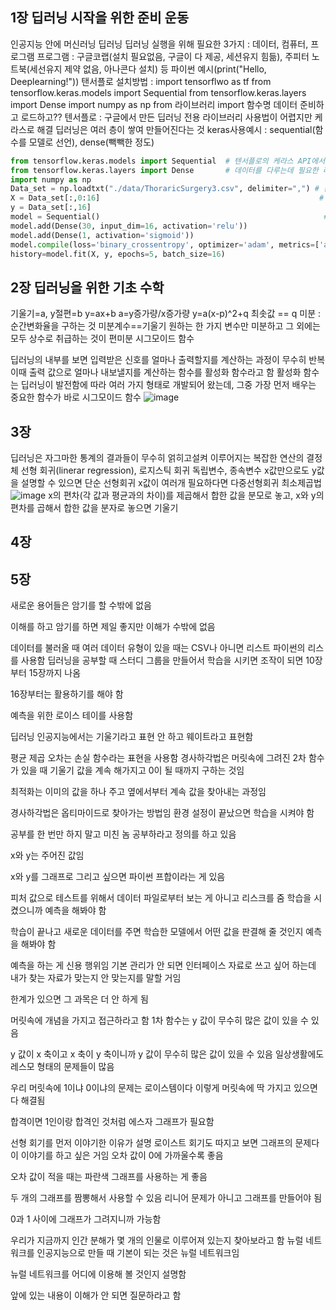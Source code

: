 ## 1장 딥러닝 시작을 위한 준비 운동
인공지능 안에 머신러닝 딥러닝
딥러닝 실행을 위해 필요한 3가지 : 데이터, 컴퓨터, 프로그램
프로그램 : 구글코랩(설치 필요없음, 구글이 다 제공, 세션유지 힘듦), 주피터 노트북(세선유지 제약 없음, 아나콘다 설치) 등
파이썬 예시(print("Hello, Deeplearning!"))
탠서플로 설치방법 : import tensorflwo as tf
from tensorflow.keras.models import Sequential
from tensorflow.keras.layers import Dense
import numpy as np
from 라이브러리 import 함수명
데이터 준비하고 로드하고??
텐서플로 : 구글에서 만든 딥러닝 전용 라이브러리
사용법이 어렵지만 케라스로 해결
딥러닝은 여러 층이 쌓여 만들어진다는 것
keras사용예시 : sequential(함수를 모델로 선언), dense(빽빽한 정도)

``` python
from tensorflow.keras.models import Sequential  # 텐서플로의 케라스 API에서 필요한 함수들을 불러옵니다.
from tensorflow.keras.layers import Dense       # 데이터를 다루는데 필요한 라이브러리를 불러옵니다.
import numpy as np
Data_set = np.loadtxt("./data/ThoraricSurgery3.csv", delimiter=",") # 준비된 수술 환자 데이터를 불러옵니다.
X = Data_set[:,0:16]                                                 # 환자의 진찰 기록을 X로 지정합니다.
y = Data_set[:,16]
model = Sequential()                                                  # 딥러닝 모델의 구조를 결정합니다.
model.add(Dense(30, input_dim=16, activation='relu'))
model.add(Dense(1, activation='sigmoid'))
model.compile(loss='binary_crossentropy', optimizer='adam', metrics=['accuracy'])  # 딥러닝 모델을 실행합니다.
history=model.fit(X, y, epochs=5, batch_size=16)
```

## 2장 딥러닝을 위한 기초 수학
기울기=a, y절편=b y=ax+b   a=y증가량/x증가량
y=a(x-p)^2+q 최솟값 == q
미분 : 순간변화율을 구하는 것   미분계수==기울기
원하는 한 가지 변수만 미분하고 그 외에는 모두 상수로 취급하는 것이 편미분
시그모이드 함수

딥러닝의 내부를 보면 입력받은 신호를 얼마나 출력할지를 계산하는 과정이 무수히 반복
이때 출력 값으로 얼마나 내보낼지를 계산하는 함수를 활성화 함수라고 함
활성화 함수는 딥러닝이 발전함에 따라 여러 가지 형태로 개발되어 왔는데, 그중 가장 먼저 배우는 중요한 함수가 바로 시그모이드 함수
![image](https://github.com/gryrryfh/AI-Class/assets/50912987/8ee038e6-e679-4913-8f0f-2f0e8d26938c)

## 3장
딥러닝은 자그마한 통계의 결과들이 무수히 얽히고설켜 이루어지는 복잡한 연산의 결정체
선형 회귀(linerar regression), 로지스틱 회귀
독립변수, 종속변수
x값만으로도 y값을 설명할 수 있으면 단순 선형회귀
x값이 여러개 필요하다면 다중선형회귀
최소제곱법![image](https://github.com/gryrryfh/AI-Class/assets/50912987/6f900552-4e2a-4e79-a364-8369ae89014e)
x의 편차(각 값과 평균과의 차이)를 제곱해서 합한 값을
분모로 놓고, x와 y의 편차를 곱해서 합한 값을 분자로 놓으면 기울기

## 4장

## 5장
새로운 용어들은 암기를 할 수밖에 없음

이해를 하고 암기를 하면 제일 좋지만 이해가 수밖에 없음

데이터를 불러올 때 여러 데이터 유형이 있을 때는 CSV나 아니면 리스트 파이썬의 리스를 사용함
딥러닝을 공부할 때 스터디 그룹을 만들어서 학습을 시키면 조작이 되면 10장부터 15장까지 나옴

16장부터는 활용하기를 해야 함

예측을 위한 로이스 테이를 사용함

딥러닝 인공지능에서는 기울기라고 표현 안 하고 웨이트라고 표현함

평균 제곱 오차는 손실 함수라는 표현을 사용함
경사하각법은 머릿속에 그려진 2차 함수가 있을 때 기울기 값을 계속 해가지고 0이 될 때까지 구하는 것임

최적화는 이미의 값을 하나 주고 옆에서부터 계속 값을 찾아내는 과정임

경사하각법은 옵티마이드로 찾아가는 방법임
환경 설정이 끝났으면 학습을 시켜야 함

공부를 한 번만 하지 말고 미친 놈 공부하라고 정의를 하고 있음

x와 y는 주어진 값임

x와 y를 그래프로 그리고 싶으면 파이썬 프합이라는 게 있음

피처 값으로 테스트를 위해서 데이터 파일로부터 보는 게 아니고 리스크를 줌
학습을 시켰으니까 예측을 해봐야 함

학습이 끝나고 새로운 데이터를 주면 학습한 모델에서 어떤 값을 판결해 줄 것인지 예측을 해봐야 함

예측을 하는 게 신용 행위임
기본 관리가 안 되면 인터페이스 자료로 쓰고 싶어 하는데 내가 찾는 자료가 맞는지 안 맞는지를 말할 거임

한계가 있으면 그 과목은 더 안 하게 됨

머릿속에 개념을 가지고 접근하라고 함
1차 함수는 y 값이 무수히 많은 값이 있을 수 있음

y 값이 x 축이고 x 축이 y 축이니까 y 값이 무수히 많은 값이 있을 수 있음
일상생활에도 레스모 형태의 문제들이 많음

우리 머릿속에 1이냐 0이냐의 문제는 로이스템이다 이렇게 머릿속에 딱 가지고 있으면 다 해결됨

합격이면 1인이랑 합격인 것처럼 에스자 그래프가 필요함

선형 회기를 먼저 이야기한 이유가 설명 로이스트 회기도 따지고 보면 그래프의 문제다 이 이야기를 하고 싶은 거임
오차 값이 0에 가까울수록 좋음

오차 값이 적을 때는 파란색 그래프를 사용하는 게 좋음

두 개의 그래프를 짬뽕해서 사용할 수 있음
리니어 문제가 아니고 그래프를 만들어야 됨

0과 1 사이에 그래프가 그려지니까 가능함

우리가 지금까지 인간 분해가 몇 개의 인물로 이루어져 있는지 찾아보라고 함
뉴럴 네트워크를 인공지능으로 만들 때 기본이 되는 것은 뉴럴 네트워크임

뉴럴 네트워크를 어디에 이용해 볼 것인지 설명함

앞에 있는 내용이 이해가 안 되면 질문하라고 함
